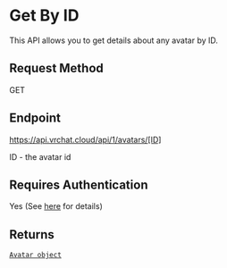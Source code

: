 # Get By ID

This API allows you to get details about any avatar by ID.

## Request Method
GET

## Endpoint
https://api.vrchat.cloud/api/1/avatars/[ID]

ID - the avatar id

## Requires Authentication
Yes (See [here](/Authorization.md) for details)

## Returns

[`Avatar object`](/Objects/Avatar.md#avatar-object)
